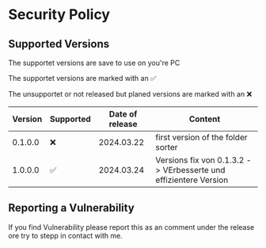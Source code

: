 # Security Policy

## Supported Versions

The supportet versions are save to use on you're PC

The supportet versions are marked with an ✅

The unsupportet or not released but planed versions are marked with an :x:

| Version | Supported          | Date of release       | Content            |
| ------- | ------------------ |---------------------- |--------------------|
| 0.1.0.0 | :x: | 2024.03.22  | first version of the folder sorter |
| 1.0.0.0 | :white_check_mark: | 2024.03.24 | Versions fix von 0.1.3.2 -> VErbesserte und effizientere Version |

## Reporting a Vulnerability

If you find Vulnerability please report this as an comment under the release ore try to stepp in contact with me.
